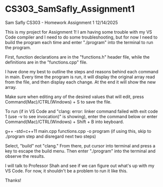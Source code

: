 # CS303_SamSafly_Assignment1

Sam Safly
CS303 - Homework Assignment 1
12/14/2025

This is my project for Assignment 1! I am having some trouble with my VS Code compiler and I need to do some troubleshooting, but for now I need to build the program each time and enter "./program" into the terminal to run the program.

First, function declarations are in the "functions.h" header file, while the definitions are in the "functions.cpp" file.

I have done my best to outline the steps and reasons behind each command in main. Every time the program is run, it will display the original array read from the file, and then display each change. At the end it will show the new array.

Make sure when editing any of the desired values that will edit, press Command(Mac)/CTRL(Windows) + S to save the file.

To run (if in VS Code and "clang: error: linker command failed with exit code 1 (use -v to see invocation)" is showing), enter the command below or enter Command(Mac)/CTRL(Windows) + Shift + B into keyboard.

g++ -std=c++11 main.cpp functions.cpp -o program
(if using this, skip to ./program step and disregard next two steps)

Select, "build" not "clang." 
From there, put cursor into terminal and press a key to escape the build menu. 
Then enter "./program" into the terminal and observe the results.

I will talk to Professor Shah and see if we can figure out what's up with my VS Code. For now, it shouldn't be a problem to run it like this.

Thanks!